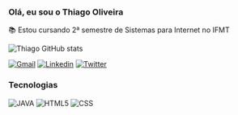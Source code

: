 ### Olá, eu sou o Thiago Oliveira 

📚 Estou cursando 2ª semestre de Sistemas para Internet no IFMT

![Thiago GitHub stats](https://github-readme-stats.vercel.app/api?username=thiagooliv1&theme=dark&show_icons=true)

[![Gmail](https://img.shields.io/badge/Gmail-D14836?style=for-the-badge&logo=gmail&logoColor=white)](https://mail.google.com/mail/u/0/?tab=rm&ogbl#inbox)
[![Linkedin](https://img.shields.io/badge/LinkedIn-0077B5?style=for-the-badge&logo=linkedin&logoColor=white)](https://www.linkedin.com/in/thiago-fran%C3%A7a-5a523017b/)
[![Twitter](https://img.shields.io/badge/Twitter-1DA1F2?style=for-the-badge&logo=twitter&logoColor=white)](https://twitter.com/oliveeiraSMITH)

### Tecnologias 

<div>
  <img align="center" alt="JAVA" src="https://img.shields.io/badge/Java-ED8B00?style=for-the-badge&logo=java&logoColor=white"/>
  <img align="center" alt="HTML5" src="https://img.shields.io/badge/HTML5-E34F26?style=for-the-badge&logo=html5&logoColor=white"/>
  <img align="center" alt="CSS" src="https://img.shields.io/badge/CSS3-1572B6?style=for-the-badge&logo=css3&logoColor=white"/>
  
  
</div>
